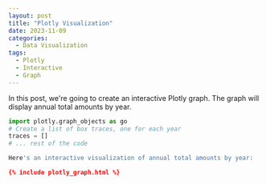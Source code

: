 ```yaml
---
layout: post
title: "Plotly Visualization"
date: 2023-11-09
categories:
  - Data Visualization
tags:
  - Plotly
  - Interactive
  - Graph
---
```


In this post, we're going to create an interactive Plotly graph. The graph will display annual total amounts by year. 

```python
import plotly.graph_objects as go
# Create a list of box traces, one for each year
traces = []
# ... rest of the code

Here's an interactive visualization of annual total amounts by year:

{% include plotly_graph.html %}
